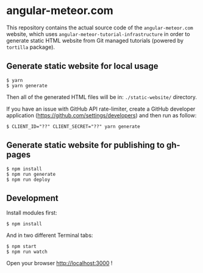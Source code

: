 # angular-meteor.com

This repository contains the actual source code of the `angular-meteor.com` website, which uses `angular-meteor-tutorial-infrastructure` in order to generate static HTML website from Git managed tutorials (powered by `tortilla` package).

## Generate static website for local usage

    $ yarn
    $ yarn generate

Then all of the generated HTML files will be in: `./static-website/` directory.

If you have an issue with GitHub API rate-limiter, create a GitHub developer application (https://github.com/settings/developers) and then run as follow:

    $ CLIENT_ID="??" CLIENT_SECRET="??" yarn generate

## Generate static website for publishing to gh-pages

    $ npm install
    $ npm run generate
    $ npm run deploy

## Development

Install modules first:

    $ npm install

And in two different Terminal tabs:

    $ npm start
    $ npm run watch

Open your browser [http://localhost:3000](http://localhost:3000) !

